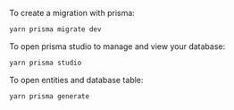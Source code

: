 To create a migration with prisma:

```bash
yarn prisma migrate dev
```

To open prisma studio to manage and view your database:

```bash
yarn prisma studio
```

To open entities and database table:

```bash
yarn prisma generate
```